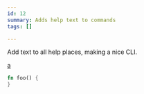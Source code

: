 ```yaml
---
id: 12
summary: Adds help text to commands
tags: []

---
```


Add text to all help places, making a nice CLI.

[a](https://example.com)

```rust
fn foo() {
}
```
